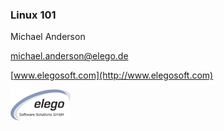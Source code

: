 ### Linux 101

Michael Anderson

michael.anderson@elego.de

[www.elegosoft.com](http://www.elegosoft.com)

<img src="images/elego_logo.png" style="width:96px;">

